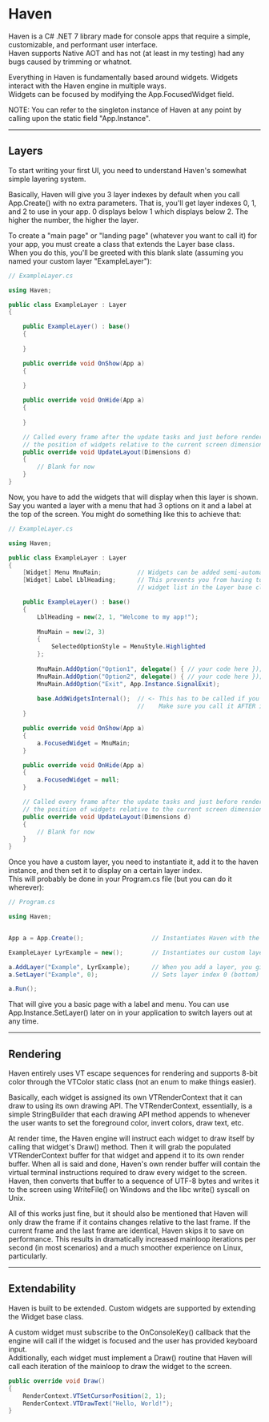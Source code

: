 # Haven  
Haven is a C# .NET 7 library made for console apps that require a simple, customizable, and performant user interface.  
Haven supports Native AOT and has not (at least in my testing) had any bugs caused by trimming or whatnot.
  
Everything in Haven is fundamentally based around widgets. Widgets interact with the Haven engine in multiple ways.  
Widgets can be focused by modifying the App.FocusedWidget field.  
  
NOTE: You can refer to the singleton instance of Haven at any point by calling upon the static field "App.Instance".  
  
<hr>
  
## Layers
To start writing your first UI, you need to understand Haven's somewhat simple layering system.  
  
Basically, Haven will give you 3 layer indexes by default when you call App.Create() with no extra parameters. That is, you'll get layer indexes 0, 1, and 2 to use in your app. 0 displays below 1 which displays below 2. The higher the number, the higher the layer.  
  
To create a "main page" or "landing page" (whatever you want to call it) for your app, you must create a class that extends the Layer base class.  
When you do this, you'll be greeted with this blank slate (assuming you named your custom layer "ExampleLayer"):  
  
```cs
// ExampleLayer.cs

using Haven;

public class ExampleLayer : Layer
{

    public ExampleLayer() : base()
    {
        
    }

    public override void OnShow(App a)
    {
        
    }

    public override void OnHide(App a)
    {
        
    }

    // Called every frame after the update tasks and just before rendering to update
    // the position of widgets relative to the current screen dimensions
    public override void UpdateLayout(Dimensions d)
    {
        // Blank for now
    }
}
```
  
Now, you have to add the widgets that will display when this layer is shown. Say you wanted a layer with a menu that had 3 options on it and a label at the top of the screen. You might do something like this to achieve that:  
  
```cs
// ExampleLayer.cs

using Haven;

public class ExampleLayer : Layer
{
    [Widget] Menu MnuMain;          // Widgets can be added semi-automatically using the [Widget] attribute
    [Widget] Label LblHeading;      // This prevents you from having to do a bunch of Widgets.Add(~~~) calls for the internal
                                    // widget list in the Layer base class

    public ExampleLayer() : base()
    {
        LblHeading = new(2, 1, "Welcome to my app!");
        
        MnuMain = new(2, 3)
        {
            SelectedOptionStyle = MenuStyle.Highlighted
        };
        
        MnuMain.AddOption("Option1", delegate() { // your code here });
        MnuMain.AddOption("Option2", delegate() { // your code here });
        MnuMain.AddOption("Exit", App.Instance.SignalExit);
        
        base.AddWidgetsInternal();  // <- This has to be called if you plan on adding widgets using the [Widget] attribute
                                    //    Make sure you call it AFTER instantiating your widgets!
    }

    public override void OnShow(App a)
    {
        a.FocusedWidget = MnuMain;
    }

    public override void OnHide(App a)
    {
        a.FocusedWidget = null;
    }

    // Called every frame after the update tasks and just before rendering to update
    // the position of widgets relative to the current screen dimensions
    public override void UpdateLayout(Dimensions d)
    {                                                 
        // Blank for now
    }
}
```
  
Once you have a custom layer, you need to instantiate it, add it to the haven instance, and then set it to display on a certain layer index.  
This will probably be done in your Program.cs file (but you can do it wherever):  
  
```cs
// Program.cs

using Haven;


App a = App.Create();                   // Instantiates Haven with the default layer count

ExampleLayer LyrExample = new();        // Instantiates our custom layer

a.AddLayer("Example", LyrExample);      // When you add a layer, you give it a string ID to reference it with later on
a.SetLayer("Example", 0);               // Sets layer index 0 (bottom) to be the ExampleLayer. This calls OnShow() in the layer.

a.Run();
```
  
That will give you a basic page with a label and menu. You can use App.Instance.SetLayer() later on in your application to switch layers out at any time.
  
<hr>
  
## Rendering
Haven entirely uses VT escape sequences for rendering and supports 8-bit color through the VTColor static class (not an enum to make things easier).  
  
Basically, each widget is assigned its own VTRenderContext that it can draw to using its own drawing API. The VTRenderContext, essentially, is a simple StringBuilder that each drawing API method appends to whenever the user wants to set the foreground color, invert colors, draw text, etc.  
  
At render time, the Haven engine will instruct each widget to draw itself by calling that widget's Draw() method. Then it will grab the populated VTRenderContext buffer for that widget and append it to its own render buffer. When all is said and done, Haven's own render buffer will contain the virtual terminal instructions required to draw every widget to the screen. Haven, then converts that buffer to a sequence of UTF-8 bytes and writes it to the screen using WriteFile() on Windows and the libc write() syscall on Unix.  

All of this works just fine, but it should also be mentioned that Haven will only draw the frame if it contains changes relative to the last frame. If the current frame and the last frame are identical, Haven skips it to save on performance. This results in dramatically increased mainloop iterations per second (in most scenarios) and a much smoother experience on Linux, particularly.  
  
<hr>
  
## Extendability
Haven is built to be extended. Custom widgets are supported by extending the Widget base class.  
  
A custom widget must subscribe to the OnConsoleKey() callback that the engine will call if the widget is focused and the user has provided keyboard input.  
Additionally, each widget must implement a Draw() routine that Haven will call each iteration of the mainloop to draw the widget to the screen.  
  
```cs
public override void Draw()
{
    RenderContext.VTSetCursorPosition(2, 1);
    RenderContext.VTDrawText("Hello, World!");
}
```
